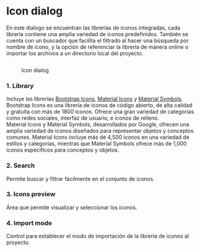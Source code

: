 # Icon dialog

En este dialogo se encuentran las librerías de iconos integradas, cada librería contiene una amplia variedad de iconos predefinidos. También se cuenta con un buscador que facilita el filtrado al hacer una búsqueda por nombre de icono, y la opción de referenciar la librería de manera online o importar los archivos a un directorio local del proyecto.

<figure><img src="../../../.gitbook/assets/icon-dialog.jpg" alt=""><figcaption><p>Icon dialog</p></figcaption></figure>

### 1. Library

Incluye las librerías [Bootstrap Icons](https://icons.getbootstrap.com/), [Material Icons](https://fonts.google.com/icons?icon.set=Material+Icons) y [Material Symbols](https://fonts.google.com/icons?icon.set=Material+Symbols). \
Bootstrap Icons es una librería de iconos de código abierto, de alta calidad y gratuita con más de 1800 iconos. Ofrece una gran variedad de categorías como redes sociales, interfaz de usuario, e iconos de relleno.\
Material Icons y Material Symbols, desarrollados por Google, ofrecen una amplia variedad de iconos diseñados para representar objetos y conceptos comunes. Material Icons incluye más de 4,500 iconos en una variedad de estilos y categorías, mientras que Material Symbols ofrece más de 1,000 iconos específicos para conceptos y objetos.

### 2. Search

Permite buscar y filtrar fácilmente en el conjunto de iconos.

### 3. Icons preview

Área que permite visualizar y seleccionar los iconos.

### 4. Import mode

Control para establecer el modo de importación de la librería de iconos al proyecto.

